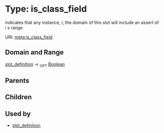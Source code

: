 
# Type: is_class_field


indicates that any instance, i,  the domain of this slot will include an assert of i s range

URI: [meta:is_class_field](https://w3id.org/biolink/biolinkml/meta/is_class_field)


## Domain and Range

[slot_definition](slot_definition.md) ->  <sub>OPT</sub> [Boolean](type/Boolean.md)

## Parents


## Children


## Used by

 * [slot_definition](slot_definition.md)
